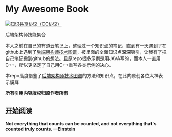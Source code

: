 # My Awesome Book

[![知识共享协议（CC协议）](https://img.shields.io/badge/License-Creative%20Commons-DC3D24.svg)](https://creativecommons.org/licenses/by-nc-sa/4.0/deed.zh)

后端架构师技能集合

本人之前在自己的有道云笔记上，整理过一个知识点的笔记，直到有一天遇到了在github上遇到了[后端架构师技术图谱](https://github.com/xingshaocheng/architect-awesome)，被里面的全面知识点深深吸引，让我有了把自己笔记搬到github的想法。且原repo很多示例是用JAVA写的，而本人一直用C++，所以更坚定了自己用C++重写各类示例的决心。

本repo高度借鉴了[后端架构师技术图谱](https://github.com/xingshaocheng/architect-awesome)的方法和知识点，在此向原创各位大神表示膜拜

**所有引用内容版权归原作者所有**


## [开始阅读](SUMMARY.md)




**Not everything that counts can be counted, and not everything that`s counted truly counts. —Einstein**




